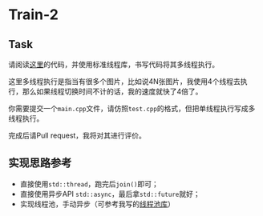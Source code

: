 # Train-2

## Task

请阅读[这里](https://github.com/ganler/superpower19classifier)的代码，并使用标准线程库，书写代码将其多线程执行。

这里多线程执行是指当有很多个图片，比如说4N张图片，我使用4个线程去执行，那么如果线程切换时间不计的话，我的速度就快了4倍了。

你需要提交一个`main.cpp`文件，请仿照`test.cpp`的格式，但把单线程执行写成多线程执行。

完成后请Pull request，我将对其进行评价。

## 实现思路参考

- 直接使用`std::thread`，跑完后`join()`即可；
- 直接使用异步API `std::async`，最后拿`std::future`就好；
- 实现线程池，手动异步（可参考我写的[线程池库](https://github.com/ganler/thread_pools)）

